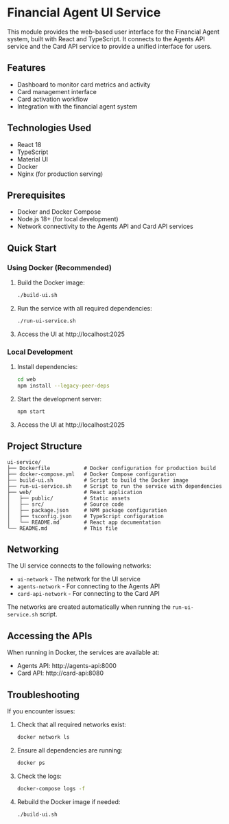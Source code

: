 # Financial Agent UI Service

This module provides the web-based user interface for the Financial Agent system, built with React and TypeScript. It connects to the Agents API service and the Card API service to provide a unified interface for users.

## Features

- Dashboard to monitor card metrics and activity
- Card management interface
- Card activation workflow
- Integration with the financial agent system

## Technologies Used

- React 18
- TypeScript
- Material UI
- Docker
- Nginx (for production serving)

## Prerequisites

- Docker and Docker Compose
- Node.js 18+ (for local development)
- Network connectivity to the Agents API and Card API services

## Quick Start

### Using Docker (Recommended)

1. Build the Docker image:
   ```bash
   ./build-ui.sh
   ```

2. Run the service with all required dependencies:
   ```bash
   ./run-ui-service.sh
   ```

3. Access the UI at http://localhost:2025

### Local Development

1. Install dependencies:
   ```bash
   cd web
   npm install --legacy-peer-deps
   ```

2. Start the development server:
   ```bash
   npm start
   ```

3. Access the UI at http://localhost:2025

## Project Structure

```
ui-service/
├── Dockerfile           # Docker configuration for production build
├── docker-compose.yml   # Docker Compose configuration
├── build-ui.sh          # Script to build the Docker image
├── run-ui-service.sh    # Script to run the service with dependencies
├── web/                 # React application
│   ├── public/          # Static assets
│   ├── src/             # Source code
│   ├── package.json     # NPM package configuration
│   ├── tsconfig.json    # TypeScript configuration
│   └── README.md        # React app documentation
└── README.md            # This file
```

## Networking

The UI service connects to the following networks:

- `ui-network` - The network for the UI service
- `agents-network` - For connecting to the Agents API
- `card-api-network` - For connecting to the Card API

The networks are created automatically when running the `run-ui-service.sh` script.

## Accessing the APIs

When running in Docker, the services are available at:

- Agents API: http://agents-api:8000
- Card API: http://card-api:8080

## Troubleshooting

If you encounter issues:

1. Check that all required networks exist:
   ```bash
   docker network ls
   ```

2. Ensure all dependencies are running:
   ```bash
   docker ps
   ```

3. Check the logs:
   ```bash
   docker-compose logs -f
   ```

4. Rebuild the Docker image if needed:
   ```bash
   ./build-ui.sh
   ```
